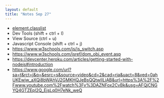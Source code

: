 ```yaml
---
layout: default
title: "Notes Sep 27"
---
```


* [element.classlist](https://www.w3schools.com/jsref/prop_element_classlist.asp)
* Dev Tools (shift + ctrl + I)
* View Source (ctrl + u)
* Javascript Console (shift + ctrl + j)
* https://www.w3schools.com/js/js_switch.asp
* https://www.w3schools.com/jsref/dom_obj_event.asp
* https://devcenter.heroku.com/articles/getting-started-with-nodejs#introduction
* https://www.google.com/url?sa=t&rct=j&q=&esrc=s&source=video&cd=2&cad=rja&uact=8&ved=0ahUKEwjw_aXQi8bWAhVJ2GMKHQJeBsQQtwIILjAB&url=https%3A%2F%2Fwww.youtube.com%2Fwatch%3Fv%3DAZNFox2CvBk&usg=AFQjCNGYQ4GTZEpl2Q_EjsLq0H7eNk_weQ

